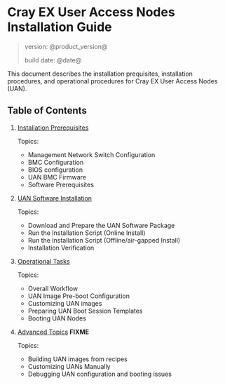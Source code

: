 # Cray EX User Access Nodes Installation Guide

> version: @product_version@
>
> build date: @date@

This document describes the installation prequisites, installation procedures,
and operational procedures for Cray EX User Access Nodes (UAN).

## Table of Contents

1. [Installation Prerequisites](prereqs/index.md)

    Topics:
    * Management Network Switch Configuration
    * BMC Configuration
    * BIOS configuration
    * UAN BMC Firmware
    * Software Prerequisites

1. [UAN Software Installation](install/index.md)

    Topics:
    * Download and Prepare the UAN Software Package
    * Run the Installation Script (Online Install)
    * Run the Installation Script (Offline/air-gapped Install)
    * Installation Verification

1. [Operational Tasks](operations/index.md)

    Topics:
    * Overall Workflow
    * UAN Image Pre-boot Configuration
    * Customizing UAN images
    * Preparing UAN Boot Session Templates
    * Booting UAN Nodes

1. [Advanced Topics](advanced/index.md) __FIXME__

    Topics:
    * Building UAN images from recipes
    * Customizing UANs Manually
    * Debugging UAN configuration and booting issues
